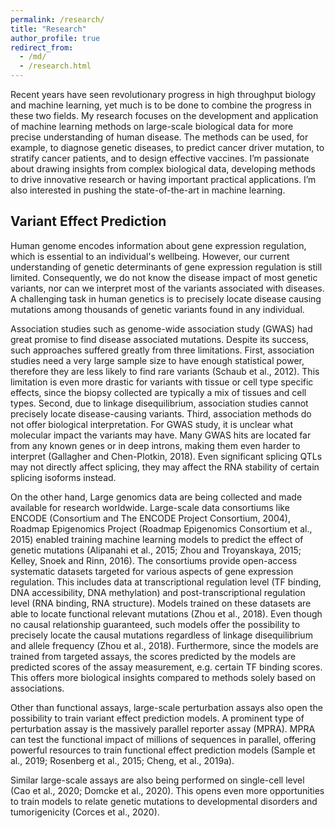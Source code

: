 ```yaml
---
permalink: /research/
title: "Research"
author_profile: true
redirect_from: 
  - /md/
  - /research.html
---
```


Recent years have seen revolutionary progress in high throughput biology and machine learning, yet much is to be done to combine the progress in these two fields. My research focuses on the development and application of machine learning methods on large-scale biological data for more precise understanding of human disease. The methods can be used, for example, to diagnose genetic diseases, to predict cancer driver mutation, to stratify cancer patients, and to design effective vaccines. I’m passionate about drawing insights from complex biological data, developing methods to drive innovative research or having important practical applications. I’m also interested in pushing the state-of-the-art in machine learning.

## Variant Effect Prediction
Human genome encodes information about gene expression regulation, which is essential to an individual's wellbeing. However, our current understanding of genetic determinants of gene expression regulation is still limited. Consequently, we do not know the disease impact of most genetic variants, nor can we interpret most of the variants associated with diseases. A challenging task in human genetics is to precisely locate disease causing mutations among thousands of genetic variants found in any individual.

Association studies such as genome-wide association study (GWAS) had great promise to find disease associated mutations. Despite its success, such approaches suffered greatly from three limitations. First, association studies need a very large sample size to have enough statistical power, therefore they are less likely to find rare variants (Schaub et al., 2012). This limitation is even more drastic for variants with tissue or cell type specific effects, since the biopsy collected are typically a mix of tissues and cell types. Second, due to linkage disequilibrium, association studies cannot precisely locate disease-causing variants. Third, association methods do not offer biological interpretation. For GWAS study, it is unclear what molecular impact the variants may have. Many GWAS hits are located far from any known genes or in deep introns, making them even harder to interpret (Gallagher and Chen-Plotkin, 2018). Even significant splicing QTLs may not directly affect splicing, they may affect the RNA stability of certain splicing isoforms instead.

On the other hand, Large genomics data are being collected and made available for research worldwide. Large-scale data consortiums like ENCODE (Consortium and The ENCODE Project Consortium, 2004), Roadmap Epigenomics Project (Roadmap Epigenomics Consortium et al., 2015) enabled training machine learning models to predict the effect of genetic mutations (Alipanahi et al., 2015; Zhou and Troyanskaya, 2015; Kelley, Snoek and Rinn, 2016). The consortiums provide open-access systematic datasets targeted for various aspects of gene expression regulation. This includes data at transcriptional regulation level (TF binding, DNA accessibility, DNA methylation) and post-transcriptional regulation level (RNA binding, RNA structure). Models trained on these datasets are able to locate functional relevant mutations (Zhou et al., 2018). Even though no causal relationship guaranteed, such models offer the possibility to precisely locate the causal mutations regardless of linkage disequilibrium and allele frequency (Zhou et al., 2018). Furthermore, since the models are trained from targeted assays, the scores predicted by the models are predicted scores of the assay measurement, e.g. certain TF binding scores. This offers more biological insights compared to methods solely based on associations.

Other than functional assays, large-scale perturbation assays also open the possibility to train variant effect prediction models. A prominent type of perturbation assay is the massively parallel reporter assay (MPRA). MPRA can test the functional impact of millions of sequences in parallel, offering powerful resources to train functional effect prediction models (Sample et al., 2019; Rosenberg et al., 2015; Cheng, et al., 2019a). 

Similar large-scale assays are also being performed on single-cell level (Cao et al., 2020; Domcke et al., 2020). This opens even more opportunities to train models to relate genetic mutations to developmental disorders and tumorigenicity (Corces et al., 2020). 
